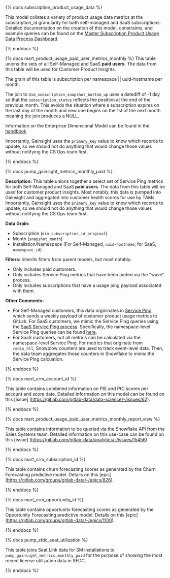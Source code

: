 {% docs subscription_product_usage_data %}

This model collates a variety of product usage data metrics at the subscription_id granularity for both self-managed and SaaS subscriptions. Detailed documentation on the creation of this model, constraints, and example queries can be found on the [Master Subscription Product Usage Data Process Dashboard](https://app.periscopedata.com/app/gitlab/686439/Master-Subscription-Product-Usage-Data-Process).

{% enddocs %}

{% docs mart_product_usage_paid_user_metrics_monthly %}
This table unions the sets of all Self-Managed and SaaS **paid users**. The data from this table will be used for Customer Product Insights.

The grain of this table is subscription per namespace || uuid-hostname per month.

The join to `dim_subscription_snapshot_bottom_up` uses a datediff of -1 day so that the `subscription_status` reflects the position at the end of the previous month. This avoids the situation where a subscription expires on the last day of the month and new one begins on the 1st of the next month meaning the join produces a NULL.

Information on the Enterprise Dimensional Model can be found in the [handbook](https://about.gitlab.com/handbook/business-ops/data-team/platform/edw/)

Importantly, Gainsight uses the `primary_key` value to know which records to update, so we should not do anything that would change those values without notifying the CS Ops team first.

{% enddocs %}

{% docs pump_gainsight_metrics_monthly_paid %}

**Description:** This table unions together a select set of Service Ping metrics for both Self-Managed and SaaS **paid users**. The data from this table will be used for customer product insights. Most notably, this data is pumped into Gainsight and aggregated into customer health scores for use by TAMs. Importantly, Gainsight uses the `primary_key` value to know which records to update, so we should not do anything that would change those values without notifying the CS Ops team first.

**Data Grain:**
- Subscription (`dim_subscription_id_original`)
- Month (`snapshot_month`)
- Installation/Namespace (For Self-Managed, `uuid`-`hostname`; for SaaS, `namespace_id`)

**Filters:**
Inherits filters from parent models, but most notably:
  - Only includes paid customers.
  - Only includes Service Ping metrics that have been added via the "wave" process.
  - Only includes subscriptions that have a usage ping payload associated with them.

**Other Comments:**
- For Self-Managed customers, this data orgininates in [Service Ping](https://docs.gitlab.com/ee/development/service_ping/), which sends a weekly payload of customer product usage metrics to GitLab. For SaaS customers, we mimic the Service Ping queries using the [SaaS Service Ping process](https://handbook.gitlab.com/handbook/enterprise-data/data-catalog/saas-service-ping-automation/). Specifically, the namespace-level Service Ping queries can be found [here](https://gitlab.com/gitlab-data/analytics/-/blob/master/extract/saas_usage_ping/usage_ping_namespace_queries.json).
- For SaaS customers, not all metrics can be calculated via the namespace-level Service Ping. For metrics that originate from `redis_hll`, Snowplow counters are used to track event-level data. Then, the data team aggregates those counters in Snowflake to mimic the Service Ping calcuation.

{% enddocs %}

{% docs mart_crm_account_id %}

This table contains combined information on PtE and PtC scores per account and score date.
Detailed information on this model can be found on this [issue] (https://gitlab.com/gitlab-data/data-science/-/issues/62).

{% enddocs %}

{% docs mart_product_usage_paid_user_metrics_monthly_report_view %}

This table contains information to be queried via the Snowflake API from the Sales Systems team.
Detailed information on this use-case can be found on this [issue] (https://gitlab.com/gitlab-data/analytics/-/issues/15456).

{% enddocs %}


{% docs mart_crm_subscription_id %}

This table contains churn forecasting scores as generated by the Churn Forecasting predictive model. Details on this [epic] (https://gitlab.com/groups/gitlab-data/-/epics/826).

{% enddocs %}

{% docs mart_crm_opportunity_id %}

This table contains opportunitx forecasting scores as generated by the Opportunity Forecasting predictive model. Details on this [epic] (https://gitlab.com/groups/gitlab-data/-/epics/1100).

{% enddocs %}

{% docs pump_sfdc_seat_utilization %}

This table joins Seat Link data for SM installations to `pump_gainsight_metrics_monthly_paid` for the purpose of showing the most recent license utilization data in SFDC.

{% enddocs %}